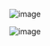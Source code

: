 ![image](https://data.enyxia.fr/images/characters/enyxiazero/saltherine.jpg)

![image](https://data.enyxia.fr/images/characters/enyxiazero/salthemeta.png)
